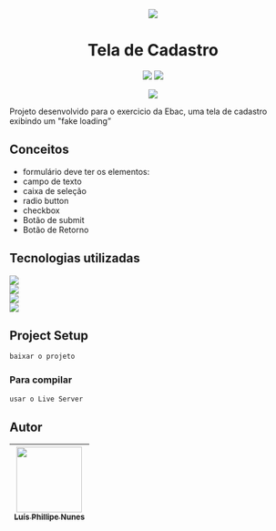 <p align="center">
<img src="https://encrypted-tbn0.gstatic.com/images?q=tbn:ANd9GcT08G6dGZ0D16gRyYn5iU9nB7ou2riMsMM3W7t8p9ebjVdi0LNms1tCBcHwVPhEMI4_3Gw&usqp=CAU" />
</p>

<h1 align="center"> Tela de Cadastro </h1>

<P align="center">
<img src="http://img.shields.io/static/v1?label=STATUS&message=ANDAMENTO&color=YELLOW&style=for-the-badge" />

<img src="http://img.shields.io/static/v1?label=realize%20data&message=October&color=pink&style=for-the-badge" />

</P>

<p align="center">
<img src="https://img.shields.io/github/stars/legatario?style=social" />
</p>

<p> Projeto desenvolvido para o exercicio da Ebac, uma tela de cadastro exibindo um "fake loading” </p>



## Conceitos

- formulário deve ter os elementos:
- campo de texto
- caixa de seleção
- radio button
- checkbox
- Botão de submit
- Botão de Retorno
 
## Tecnologias utilizadas

<img src="https://img.shields.io/badge/JavaScript-323330?style=for-the-badge&logo=javascript&logoColor=F7DF1E" /> <br>
<img src="https://img.shields.io/badge/CSS3-1572B6?style=for-the-badge&logo=css3&logoColor=white" /> <br>
<img src="https://img.shields.io/badge/HTML5-E34F26?style=for-the-badge&logo=html5&logoColor=white" /> <br>
<img src="https://img.shields.io/badge/GitHub-100000?style=for-the-badge&logo=github&logoColor=white" /> <br>

## Project Setup

```sh
baixar o projeto
```

### Para compilar

```sh
usar o Live Server
```

## Autor

| [<img src="https://avatars.githubusercontent.com/u/103957268?v=4" width=115><br><sub>Luís Phillipe Nunes</sub>](https://github.com/legatario) 
| :---: |